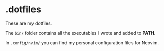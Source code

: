# .dotfiles

These are my dotfiles.

The `bin/` folder contains all the executables I wrote and added to **PATH**.

In `.config/nvim/` you can find my personal configuration files for Neovim.
